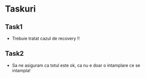 # Taskuri

## Task1
- Trebuie tratat cazul de recovery !!

## Task2
- Sa ne asiguram ca totul este ok, ca nu e doar o intamplare ce se intampla!
